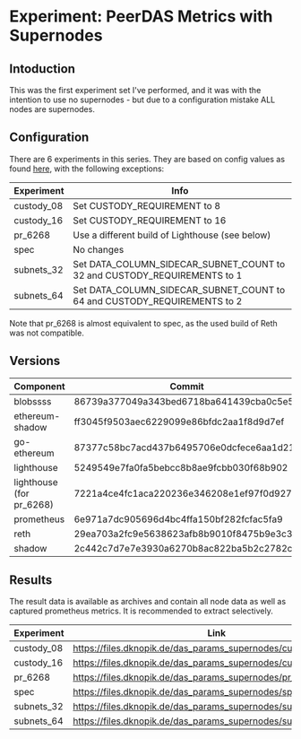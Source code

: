 # Experiment: PeerDAS Metrics with Supernodes

## Intoduction

This was the first experiment set I've performed, and it was with the intention to use no supernodes - but due to a configuration mistake ALL nodes are supernodes. 

## Configuration

There are 6 experiments in this series. They are based on config values as found [here](https://github.com/ethereum/consensus-specs/blob/13ac373a2c284dc66b48ddd2ef0a10537e4e0de6/specs/_features/eip7594/das-core.md#configuration), with the following exceptions:

| Experiment | Info |
| ---------- | ---- |
| custody_08 | Set CUSTODY_REQUIREMENT to 8 |
| custody_16 | Set CUSTODY_REQUIREMENT to 16 |
| pr_6268    | Use a different build of Lighthouse (see below) |
| spec       | No changes |
| subnets_32 | Set DATA_COLUMN_SIDECAR_SUBNET_COUNT to 32 and CUSTODY_REQUIREMENTS to 1 |
| subnets_64 | Set DATA_COLUMN_SIDECAR_SUBNET_COUNT to 64 and CUSTODY_REQUIREMENTS to 2 |

Note that pr_6268 is almost equivalent to spec, as the used build of Reth was not compatible.

## Versions

| Component | Commit | Based on upstream commit |
| --------- | ------ | ------------------------ |
| blobssss | 86739a377049a343bed6718ba641439cba0c5e52 | N/A |
| ethereum-shadow | ff3045f9503aec6229099e86bfdc2aa1f8d9d7ef | N/A |
| go-ethereum | 87377c58bc7acd437b6495706e0dcfece6aa1d21 | N/A (commit is upstream) |
| lighthouse | 5249549e7fa0fa5bebcc8b8ae9fcbb030f68b902 | f39f97c3ab966fcfab2a744360d9e847e91c8a08 |
| lighthouse (for pr_6268) | 7221a4ce4fc1aca220236e346208e1ef97f0d927 | bd24cdd93427f9acf03c73196d16f0c246c37711 |
| prometheus | 6e971a7dc905696d4bc4ffa150bf282fcfac5fa9 | N/A (commit is upstream) |
| reth | 29ea703a2fc9e5638623afb8b9010f8475b9e3c3 | 9bed8cf46661b9db2d4687d5fe4a72d37f398080 |
| shadow | 2c442c7d7e7e3930a6270b8ac822ba5b2c2782c3 | daa5b470969226322a50e110f3f02b6e9e7d1517 |

## Results

The result data is available as archives and contain all node data as well as captured prometheus metrics. It is recommended to extract selectively.

| Experiment | Link |
| ---------- | ---- |
| custody_08 | https://files.dknopik.de/das_params_supernodes/custody_08.tar.zst |
| custody_16 | https://files.dknopik.de/das_params_supernodes/custody_16.tar.zst |
| pr_6268    | https://files.dknopik.de/das_params_supernodes/pr_6268.tar.zst |
| spec       | https://files.dknopik.de/das_params_supernodes/spec.tar.zst |
| subnets_32 | https://files.dknopik.de/das_params_supernodes/subnets_32.tar.zst |
| subnets_64 | https://files.dknopik.de/das_params_supernodes/subnets_64.tar.zst |



